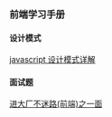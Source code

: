 ### 前端学习手册

#### 设计模式

[javascript 设计模式详解](https://github.com/hanyueqiang/frontEnd_book/blob/master/%E6%B5%85%E8%B0%88%E5%89%8D%E7%AB%AF%E8%AE%BE%E8%AE%A1%E6%A8%A1%E5%BC%8F.md)

#### 面试题

[进大厂不迷路(前端)之一面](https://github.com/hanyueqiang/frontEnd_book/blob/master/%E4%BB%8A%E5%A4%A9%E6%88%91%E6%98%AF%E9%9D%A2%E8%AF%95%E5%AE%98%E4%B9%8B%E4%B8%80%E9%9D%A2.md)
